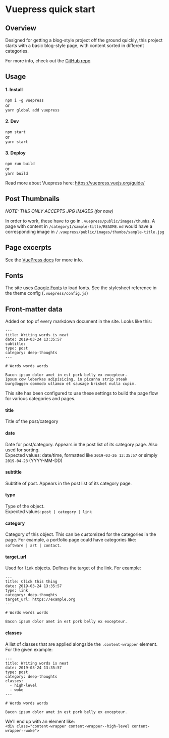 # Vuepress quick start

## Overview

Designed for getting a blog-style project off the ground quickly, this project starts with
a basic blog-style page, with content sorted in different categories.

For more info, check out the [GitHub repo](https://github.com/rjsalvadorr/portfolio-v3)

## Usage

#### 1. Install

`npm i -g vuepress`  
or  
`yarn global add vuepress`

#### 2. Dev

`npm start`  
or  
`yarn start`

#### 3. Deploy

`npm run build`  
or  
`yarn build`

Read more about Vuepress here: https://vuepress.vuejs.org/guide/

## Post Thumbnails

_NOTE: THIS ONLY ACCEPTS JPG IMAGES (for now)_

In order to work, these have to go in `.vuepress/public/images/thumbs`. A page with content
in `/category1/sample-title/README.md` would have a corresponding image in
`/.vuepress/public/images/thumbs/sample-title.jpg`

## Page excerpts

See the [VuePress docs](https://vuepress.vuejs.org/guide/custom-themes.html#content-excerpt) for more info.

## Fonts

The site uses [Google Fonts](https://fonts.google.com/about) to load fonts. See the stylesheet reference in the theme config (`.vuepress/config.js`)

## Front-matter data

Added on top of every markdown document in the site. Looks like this:

```
---
title: Writing words is neat
date: 2019-03-24 13:35:57
subtitle:
type: post
category: deep-thoughts
---

# Words words words

Bacon ipsum dolor amet in est pork belly ex excepteur.
Ipsum cow leberkas adipisicing, in picanha strip steak
burgdoggen commodo ullamco et sausage brisket nulla cupim.
```

This site has been configured to use these settings to build the page flow
for various categories and pages.

#### title

Title of the post/category

#### date

Date for post/category. Appears in the post list of its category page.
Also used for sorting.  
Expected values: date/time, formatted like `2019-03-26 13:35:57` or simply `2019-04-23` (YYYY-MM-DD)

#### subtitle

Subtitle of post. Appears in the post list of its category page.

#### type

Type of the object.  
Expected values: `post | category | link`

#### category

Category of this object. This can be customized for the categories in the page.
For example, a portfolio page could have categories like:  
`software | art | contact`.

#### target_url

Used for `link` objects. Defines the target of the link. For example:

```
---
title: Click this thing
date: 2019-03-24 13:35:57
type: link
category: deep-thoughts
target_url: https://example.org
---

# Words words words

Bacon ipsum dolor amet in est pork belly ex excepteur.
```

#### classes

A list of classes that are applied alongside the `.content-wrapper` element. For the given example:

```
---
title: Writing words is neat
date: 2019-03-24 13:35:57
type: post
category: deep-thoughts
classes:
  - high-level
  - woke
---

# Words words words

Bacon ipsum dolor amet in est pork belly ex excepteur.
``` 

We'll end up with an element like:  
`<div class="content-wrapper content-wrapper--high-level content-wrapper--woke">`
